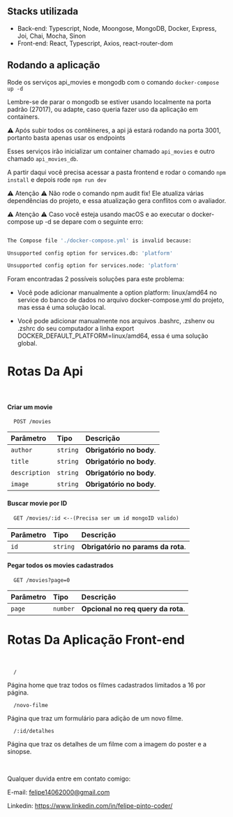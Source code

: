  ## Stacks utilizada 

- Back-end: Typescript, Node, Moongose, MongoDB, Docker, Express, Joi, Chai, Mocha, Sinon
- Front-end: React, Typescript, Axios, react-router-dom

## Rodando a aplicação

Rode os serviços api_movies e mongodb com o comando 
```docker-compose up -d```

Lembre-se de parar o mongodb se estiver usando localmente na porta padrão (27017), ou adapte, caso queria fazer uso da aplicação em containers.

:warning: Após subir todos os contêineres, a api já estará rodando na porta 3001, portanto basta apenas usar os endpoints

Esses serviços irão inicializar um container chamado ```api_movies``` e outro chamado ```api_movies_db```. 

A partir daqui você precisa acessar a pasta frontend e rodar o comando ```npm install``` e depois rode ```npm run dev```

:warning: Atenção :warning: Não rode o comando npm audit fix! Ele atualiza várias dependências do projeto, e essa atualização gera conflitos com o avaliador. 

:warning: Atenção :warning: Caso você esteja usando macOS e ao executar o docker-compose up -d se depare com o seguinte erro: 

```bash 

The Compose file './docker-compose.yml' is invalid because: 

Unsupported config option for services.db: 'platform' 

Unsupported config option for services.node: 'platform' 

``` 

Foram encontradas 2 possíveis soluções para este problema: 

* Você pode adicionar manualmente a option platform: linux/amd64 no service do banco de dados no arquivo docker-compose.yml do projeto, mas essa é uma solução local. 

* Você pode adicionar manualmente nos arquivos .bashrc, .zshenv ou .zshrc do seu computador a linha export DOCKER_DEFAULT_PLATFORM=linux/amd64, essa é uma solução global. 

# Rotas Da Api
<br/>

#### Criar um movie
```http
  POST /movies
```

| Parâmetro   | Tipo       | Descrição                           |
| :---------- | :--------- | :---------------------------------- |
| `author` | `string` | **Obrigatório no body**. |
| `title` | `string` | **Obrigatório no body**. |
| `description` | `string` | **Obrigatório no body**. |
| `image` | `string` | **Obrigatório no body**. |

#### Buscar movie por ID

```http
  GET /movies/:id <--(Precisa ser um id mongoID valido)
  ```
| Parâmetro   | Tipo       | Descrição                                   |
| :---------- | :--------- | :------------------------------------------ |
| `id`      | `string` | **Obrigatório no params da rota**.  |

#### Pegar todos os movies cadastrados

```http
  GET /movies?page=0
  ```

  | Parâmetro   | Tipo       | Descrição                                   |
| :---------- | :--------- | :------------------------------------------ |
| `page`      | `number` | **Opcional no req query da rota**.  |


# Rotas Da Aplicação Front-end
<br/>

```http
  /
  ```
Página home que traz todos os filmes cadastrados limitados a 16 por página.

```http
  /novo-filme
  ```
Página que traz um formulário para adição de um novo filme.

```http
  /:id/detalhes
  ```
Página que traz os detalhes de um filme com a imagem do poster e a sinopse.

<br />

Qualquer duvida entre em contato comigo:

E-mail: felipe14062000@gmail.com

Linkedin: https://www.linkedin.com/in/felipe-pinto-coder/
